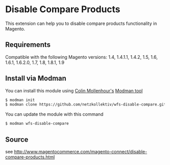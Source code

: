 Disable Compare Products
========================

This extension can help you to disable compare products functionality in Magento.

Requirements
------------

Compatible with the following Magento versions: 1.4, 1.4.1.1, 1.4.2, 1.5, 1.6, 1.6.1, 1.6.2.0, 1.7, 1.8, 1.8.1, 1.9

Install via Modman
----------------

You can install this module using [Colin Mollenhour's](https://github.com/colinmollenhour) [Modman tool](https://github.com/colinmollenhour/modman)

```bash
$ modman init
$ modman clone https://github.com/netzkollektiv/wfs-disable-compare.git
```
You can update the module with this command

```bash
$ modman wfs-disable-compare
```

Source
------

see http://www.magentocommerce.com/magento-connect/disable-compare-products.html
